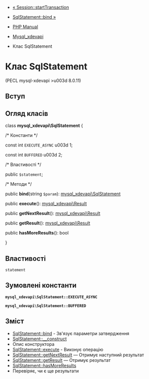 - [« Session::startTransaction](mysql-xdevapi-session.starttransaction.md)
- [SqlStatement::bind »](mysql-xdevapi-sqlstatement.bind.md)

- [PHP Manual](index.md)
- [Mysql_xdevapi](book.mysql-xdevapi.md)
- Клас SqlStatement

# Клас SqlStatement

(PECL mysql-xdevapi \>u003d 8.0.11)

## Вступ

## Огляд класів

class **mysql_xdevapi\SqlStatement** {

/\* Константи \*/

const int `EXECUTE_ASYNC` u003d 1;

const int `BUFFERED` u003d 2;

/\* Властивості \*/

public `$statement`;

/\* Методи \*/

public **bind**(string `$param`):
[mysql_xdevapi\SqlStatement](class.mysql-xdevapi-sqlstatement.md)

public **execute**():
[mysql_xdevapi\Result](class.mysql-xdevapi-result.md)

public **getNextResult**():
[mysql_xdevapi\Result](class.mysql-xdevapi-result.md)

public **getResult**():
[mysql_xdevapi\Result](class.mysql-xdevapi-result.md)

public **hasMoreResults**(): bool

}

## Властивості

`statement`

## Зумовлені константи

**`mysql_xdevapi\SqlStatement::EXECUTE_ASYNC`**

**`mysql_xdevapi\SqlStatement::BUFFERED`**

## Зміст

- [SqlStatement::bind](mysql-xdevapi-sqlstatement.bind.md) -
Зв'язує параметри затвердження
- [SqlStatement::\_\_construct](mysql-xdevapi-sqlstatement.construct.md)
- Опис конструктора
- [SqlStatement::execute](mysql-xdevapi-sqlstatement.execute.md) -
Виконує операцію
- [SqlStatement::getNextResult](mysql-xdevapi-sqlstatement.getnextresult.md)
— Отримує наступний результат
- [SqlStatement::getResult](mysql-xdevapi-sqlstatement.getresult.md)
— Отримує результат
- [SqlStatement::hasMoreResults](mysql-xdevapi-sqlstatement.hasmoreresults.md)
- Перевіряє, чи є ще результати
